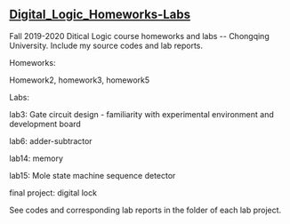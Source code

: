 ## [Digital_Logic_Homeworks-Labs](https://github.com/JiaxuanCai/Digital_Logic_Homeworks-Labs)

Fall 2019-2020 Ditical Logic course homeworks and labs -- Chongqing University. Include my source codes and lab reports.

Homeworks:

Homework2, homework3, homework5



Labs:

lab3: Gate circuit design - familiarity with experimental environment and development board

lab6: adder-subtractor

lab14: memory

lab15: Mole state machine sequence detector

final project: digital lock

See codes and corresponding lab reports in the folder of each lab project.

